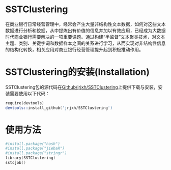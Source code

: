 SSTClustering
========
  在商业银行日常经营管理中，经常会产生大量非结构性文本数据，如何对这些文本数据进行分析和挖掘，从中提炼出有价值的信息并加以有效应用，已经成为大数据时代商业银行需要解决的一项重要课题。通过构建“半监督”文本聚类技术，对文本主题、类别、关键字词和数据样本之间的关系进行学习，从而实现对非结构性信息的结构化转换，相关应用对商业银行经营管理提升起到积极推动作用。


# SSTClustering的安装(Installation)
SSTClustering包的源代码在[Github/jrjxh/SSTClustering](https://github.com/jrjxh/SSTClustering)上提供下载与安装，安装需要使用以下代码：

```s
require(devtools)
devtools::install_github('jrjxh/SSTClustering')
```
# 使用方法
```s
#install.package("hash")
#install.package("jiebaR")
#install.package("stringr")
library(SSTClustering) 
sstcjob()
```


